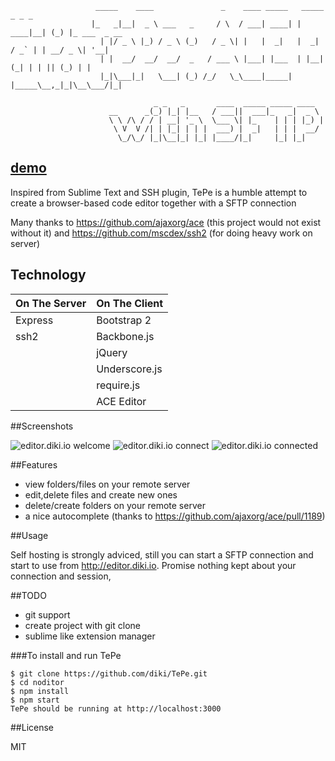 
                       _____    ____               _    ____ _____   _____    _ _ _             
                      |_   _|__|  _ \ ___   _     / \  / ___| ____| | ____|__| (_) |_ ___  _ __ 
                        | |/ _ \ |_) / _ \ (_)   / _ \| |   |  _|   |  _| / _` | | __/ _ \| '__|
                        | |  __/  __/  __/  _   / ___ \ |___| |___  | |__| (_| | | || (_) | |   
                        |_|\___|_|   \___| (_) /_/   \_\____|_____| |_____\__,_|_|\__\___/|_|   
                                                                          
                                    _ _   _       ____  _____ _____ ____  
                          __      _(_) |_| |__   / ___||  ___|_   _|  _ \ 
                          \ \ /\ / / | __| '_ \  \___ \| |_    | | | |_) |
                           \ V  V /| | |_| | | |  ___) |  _|   | | |  __/ 
                            \_/\_/ |_|\__|_| |_| |____/|_|     |_| |_|       
                                                                                                        

[demo](http://editor.diki.io)
-----------------------------

Inspired from Sublime Text and SSH plugin, TePe is a humble attempt to create a browser-based code editor 
together with a SFTP connection

Many thanks to https://github.com/ajaxorg/ace (this project would not exist without it) 
and https://github.com/mscdex/ssh2 (for doing heavy work on server)

Technology
------------

| On The Server | On The Client  |
| ------------- | -------------- |
| Express       | Bootstrap 2    |
| ssh2          | Backbone.js    |
|               | jQuery         |
|               | Underscore.js  |
|               | require.js  |
|               | ACE Editor  |

##Screenshots

![editor.diki.io welcome](http://editor.diki.io/images/screenshots/1.png)
![editor.diki.io connect](http://editor.diki.io/images/screenshots/3.png)
![editor.diki.io connected](http://editor.diki.io/images/screenshots/4.png)

##Features

- view folders/files on your remote server
- edit,delete files and create new ones
- delete/create folders on your remote server
- a nice autocomplete (thanks to https://github.com/ajaxorg/ace/pull/1189)

##Usage

Self hosting is strongly adviced, still you can start a SFTP connection and start to use from http://editor.diki.io. 
Promise nothing kept about your connection and session,

##TODO

- git support
- create project with git clone
- sublime like extension manager

###To install and run TePe

    $ git clone https://github.com/diki/TePe.git
    $ cd noditor
    $ npm install
    $ npm start 
    TePe should be running at http://localhost:3000

##License

MIT
